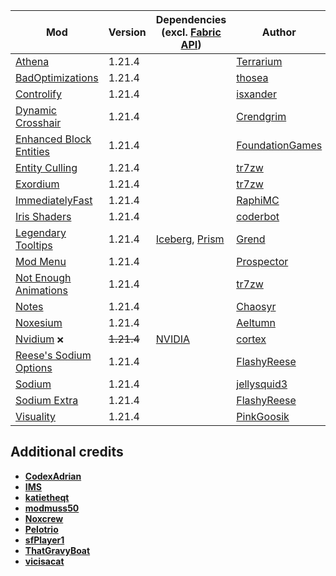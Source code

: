 | Mod | Version | Dependencies (excl. [Fabric API][url-fabric-api]) | Author | CDN |
|-----|---------|---------------------------------------------------|--------|-----|
| [Athena][url-athena] | 1.21.4 | | [Terrarium][url-terrarium] | __Modrinth__ |
| [BadOptimizations][url-bad-optimizations] | 1.21.4 | | [thosea][url-thosea] | __Modrinth__ |
| [Controlify][url-controlify] | 1.21.4 | | [isxander][url-isxander] | __Modrinth__ |
| [Dynamic Crosshair][url-dynamic-crosshair] | 1.21.4 | | [Crendgrim][url-crendgrim] | __Modrinth__ |
| [Enhanced Block Entities][url-enhanced-block-entities] | 1.21.4 | | [FoundationGames][url-foundationgames] | __Modrinth__ |
| [Entity Culling][url-entity-culling] | 1.21.4 | | [tr7zw][url-tr7zw] | __Modrinth__ |
| [Exordium][url-exordium] | 1.21.4 | | [tr7zw][url-tr7zw] | __Modrinth__ |
| [ImmediatelyFast][url-immediately-fast] | 1.21.4 | | [RaphiMC][url-raphimc] | __Modrinth__ |
| [Iris Shaders][url-iris-shaders] | 1.21.4 | | [coderbot][url-coderbot] | __Modrinth__ |
| [Legendary Tooltips][url-legendary-tooltips] | 1.21.4 | [Iceberg][url-iceberg], [Prism][url-prism] | [Grend][url-grend] | __Modrinth__ |
| [Mod Menu][url-mod-menu] | 1.21.4 | | [Prospector][url-prospector] | __Modrinth__ |
| [Not Enough Animations][url-not-enough-animations] | 1.21.4 | | [tr7zw][url-tr7zw] | __Modrinth__ |
| [Notes][url-notes] | 1.21.4 | | [Chaosyr][url-chaosyr] | __Modrinth__ |
| [Noxesium][url-noxesium] | 1.21.4 | | [Aeltumn][url-aeltumn] | __Modrinth__ |
| [Nvidium][url-nvidium] `❌` | ~~1.21.4~~ | [NVIDIA][url-nvidia] | [cortex][url-cortex]| __Modrinth__ |
| [Reese's Sodium Options][url-reeses-sodium-options] | 1.21.4 | | [FlashyReese][url-flashy-reese] | __Modrinth__ |
| [Sodium][url-sodium] | 1.21.4 | | [jellysquid3][url-jellysquid3] | __Modrinth__ |
| [Sodium Extra][url-sodium-extra] | 1.21.4 | | [FlashyReese][url-flashy-reese] | __Modrinth__ |
| [Visuality][url-visuality] | 1.21.4 | | [PinkGoosik][url-pinkgoosik] | __Modrinth__ |

## Additional credits
- [__CodexAdrian__][url-codexadrian]
- [__IMS__][url-ims]
- [__katietheqt__][url-katietheqt]
- [__modmuss50__][url-modmuss50]
- [__Noxcrew__][url-noxcrew]
- [__Pelotrio__][url-pelotrio]
- [__sfPlayer1__][url-sfplayer1]
- [__ThatGravyBoat__][url-thatgravyboat]
- [__vicisacat__][url-vicisacat]

<!-- loaders -->
[url-fabric]: <https://maven.fabricmc.net/net/fabricmc/fabric-installer/1.0.1/fabric-installer-1.0.1.jar>
<!-- authors -->
[url-aeltumn]: <https://modrinth.com/user/Aeltumn>
[url-chaosyr]: <https://modrinth.com/user/Chaosyr>
[url-coderbot]: <https://modrinth.com/user/coderbot>
[url-codexadrian]: <https://modrinth.com/user/CodexAdrian>
[url-cortex]: <https://modrinth.com/user/cortex>
[url-crendgrim]: <https://modrinth.com/user/Crendgrim>
[url-flashy-reese]: <https://modrinth.com/user/FlashyReese>
[url-foundationgames]: <https://modrinth.com/user/FoundationGames>
[url-grend]: <https://modrinth.com/user/Grend>
[url-ims]: <https://modrinth.com/user/IMS>
[url-isxander]: <https://modrinth.com/user/isxander>
[url-jellysquid3]: <https://modrinth.com/user/jellysquid3>
[url-katietheqt]: <https://modrinth.com/user/katietheqt>
[url-modmuss50]: <https://modrinth.com/user/modmuss50>
[url-noxcrew]: <https://modrinth.com/user/Noxcrew>
[url-pelotrio]: <https://modrinth.com/user/Pelotrio>
[url-pinkgoosik]: <https://modrinth.com/user/PinkGoosik>
[url-prospector]: <https://modrinth.com/user/Prospector>
[url-raphimc]: <https://modrinth.com/user/RaphiMC>
[url-sfplayer1]: <https://modrinth.com/user/sfPlayer1>
[url-tr7zw]: <https://modrinth.com/user/tr7zw>
[url-terrarium]: <https://modrinth.com/organization/terrarium>
[url-thatgravyboat]: <https://modrinth.com/user/ThatGravyBoat>
[url-thosea]: <https://modrinth.com/user/thosea>
[url-vicisacat]: <https://modrinth.com/user/vicisacat>
<!-- mods -->
[url-athena]: <https://cdn.modrinth.com/data/b1ZV3DIJ/versions/Ia97dAC3/athena-fabric-1.21.4-4.2.0.jar>
[url-bad-optimizations]: <https://cdn.modrinth.com/data/g96Z4WVZ/versions/EPTfY6pQ/BadOptimizations-2.2.1-1.21.2-21.4.jar>
[url-controlify]: <https://cdn.modrinth.com/data/DOUdJVEm/versions/Naxc8isg/controlify-2.0.2%2B1.21.4-fabric.jar>
[url-dynamic-crosshair]: <https://cdn.modrinth.com/data/ZcR9weSm/versions/CpaeqowJ/dynamiccrosshair-9.3%2B1.21.3-fabric.jar>
[url-enhanced-block-entities]: <https://cdn.modrinth.com/data/OVuFYfre/versions/YokFoILZ/enhancedblockentities-0.11.3%2B1.21.4.jar>
[url-entity-culling]: <https://cdn.modrinth.com/data/NNAgCjsB/versions/p8LaakE9/entityculling-fabric-1.7.3-mc1.21.4.jar>
[url-exordium]: <https://cdn.modrinth.com/data/DynYZEae/versions/map5Ojxn/exordium-fabric-1.4.1-mc1.21.4.jar>
[url-fabric-api]: <https://cdn.modrinth.com/data/P7dR8mSH/versions/bQZpGIz0/fabric-api-0.119.2%2B1.21.4.jar>
[url-iceberg]: <https://cdn.modrinth.com/data/5faXoLqX/versions/JQsyoArU/Iceberg-1.21.4-fabric-1.2.13.jar>
[url-immediately-fast]: <https://cdn.modrinth.com/data/5ZwdcRci/versions/ddjmgf0b/ImmediatelyFast-Fabric-1.8.0%2B1.21.4.jar>
[url-iris-shaders]: <https://cdn.modrinth.com/data/YL57xq9U/versions/Ca054sTe/iris-fabric-1.8.8%2Bmc1.21.4.jar>
[url-legendary-tooltips]: <https://cdn.modrinth.com/data/atHH8NyV/versions/7xI8xla5/LegendaryTooltips-1.21.4-fabric-1.5.1.jar>
[url-mod-menu]: <https://cdn.modrinth.com/data/mOgUt4GM/versions/7iGb2ltH/modmenu-13.0.3.jar>
[url-not-enough-animations]: <https://cdn.modrinth.com/data/MPCX6s5C/versions/CGUU69su/notenoughanimations-fabric-1.9.2-mc1.21.4.jar>
[url-notes]: <https://cdn.modrinth.com/data/ko8Qabo1/versions/h4aknqvl/Notes-1.21.4-2.1.1-fabric.jar>
[url-noxesium]: <https://cdn.modrinth.com/data/Kw7Sm3Xf/versions/TKTiiwCx/noxesium-fabric-2.6.2.jar>
[url-nvidia]: <https://www.nvidia.com/en-us/software/nvidia-app/>
[url-nvidium]: <https://cdn.modrinth.com/data/SfMw2IZN/versions/3L83QwKZ/nvidium-0.3.1.jar>
[url-prism]: <https://cdn.modrinth.com/data/1OE8wbN0/versions/gFPeFgX2/Prism-1.21.4-fabric-1.0.10.jar>
[url-reeses-sodium-options]: <https://cdn.modrinth.com/data/Bh37bMuy/versions/KoUrx3jJ/reeses-sodium-options-fabric-1.8.3%2Bmc1.21.4.jar>
[url-sodium]: <https://cdn.modrinth.com/data/AANobbMI/versions/FRXt5xaI/sodium-fabric-0.6.10%2Bmc1.21.4.jar>
[url-sodium-extra]: <https://cdn.modrinth.com/data/PtjYWJkn/versions/f4TfteNb/sodium-extra-fabric-0.6.1%2Bmc1.21.4.jar>
[url-visuality]: <https://cdn.modrinth.com/data/rI0hvYcd/versions/76p4pDXc/visuality-0.7.9%2B1.21.4.jar>
